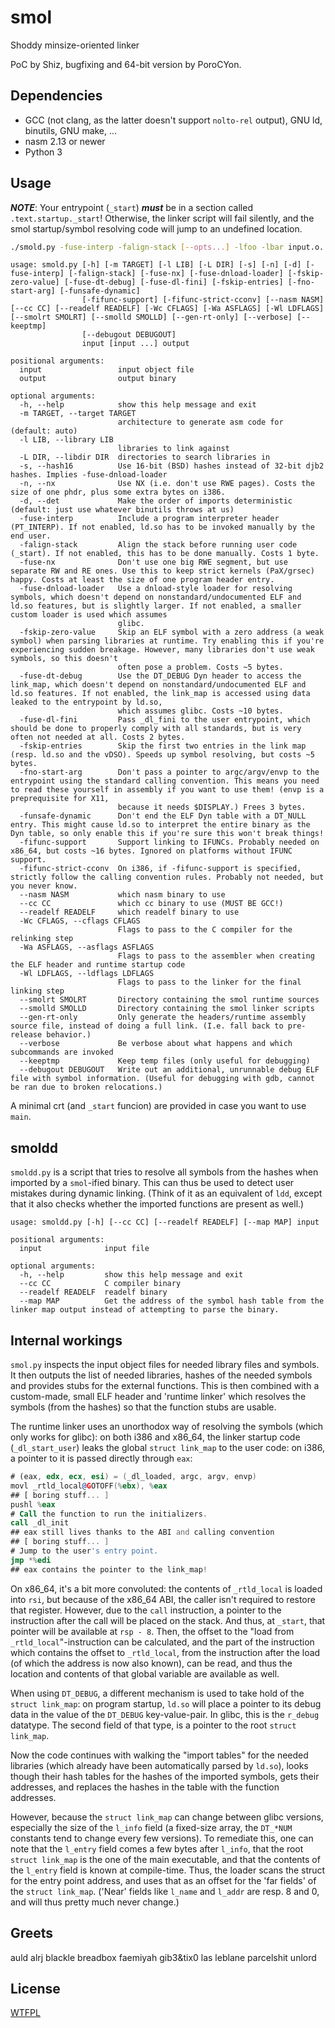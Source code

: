 # smol

Shoddy minsize-oriented linker

PoC by Shiz, bugfixing and 64-bit version by PoroCYon.

## Dependencies

* GCC (not clang, as the latter doesn't support `nolto-rel` output), GNU ld,
  binutils, GNU make, ...
* nasm 2.13 or newer
* Python 3

## Usage

***NOTE***: Your entrypoint (`_start`) ***must*** be in a section called
`.text.startup._start`! Otherwise, the linker script will fail silently, and
the smol startup/symbol resolving code will jump to an undefined location.

```sh
./smold.py -fuse-interp -falign-stack [--opts...] -lfoo -lbar input.o... output.elf
```

```
usage: smold.py [-h] [-m TARGET] [-l LIB] [-L DIR] [-s] [-n] [-d] [-fuse-interp] [-falign-stack] [-fuse-nx] [-fuse-dnload-loader] [-fskip-zero-value] [-fuse-dt-debug] [-fuse-dl-fini] [-fskip-entries] [-fno-start-arg] [-funsafe-dynamic]
                [-fifunc-support] [-fifunc-strict-cconv] [--nasm NASM] [--cc CC] [--readelf READELF] [-Wc CFLAGS] [-Wa ASFLAGS] [-Wl LDFLAGS] [--smolrt SMOLRT] [--smolld SMOLLD] [--gen-rt-only] [--verbose] [--keeptmp]
                [--debugout DEBUGOUT]
                input [input ...] output

positional arguments:
  input                 input object file
  output                output binary

optional arguments:
  -h, --help            show this help message and exit
  -m TARGET, --target TARGET
                        architecture to generate asm code for (default: auto)
  -l LIB, --library LIB
                        libraries to link against
  -L DIR, --libdir DIR  directories to search libraries in
  -s, --hash16          Use 16-bit (BSD) hashes instead of 32-bit djb2 hashes. Implies -fuse-dnload-loader
  -n, --nx              Use NX (i.e. don't use RWE pages). Costs the size of one phdr, plus some extra bytes on i386.
  -d, --det             Make the order of imports deterministic (default: just use whatever binutils throws at us)
  -fuse-interp          Include a program interpreter header (PT_INTERP). If not enabled, ld.so has to be invoked manually by the end user.
  -falign-stack         Align the stack before running user code (_start). If not enabled, this has to be done manually. Costs 1 byte.
  -fuse-nx              Don't use one big RWE segment, but use separate RW and RE ones. Use this to keep strict kernels (PaX/grsec) happy. Costs at least the size of one program header entry.
  -fuse-dnload-loader   Use a dnload-style loader for resolving symbols, which doesn't depend on nonstandard/undocumented ELF and ld.so features, but is slightly larger. If not enabled, a smaller custom loader is used which assumes
                        glibc.
  -fskip-zero-value     Skip an ELF symbol with a zero address (a weak symbol) when parsing libraries at runtime. Try enabling this if you're experiencing sudden breakage. However, many libraries don't use weak symbols, so this doesn't
                        often pose a problem. Costs ~5 bytes.
  -fuse-dt-debug        Use the DT_DEBUG Dyn header to access the link_map, which doesn't depend on nonstandard/undocumented ELF and ld.so features. If not enabled, the link_map is accessed using data leaked to the entrypoint by ld.so,
                        which assumes glibc. Costs ~10 bytes.
  -fuse-dl-fini         Pass _dl_fini to the user entrypoint, which should be done to properly comply with all standards, but is very often not needed at all. Costs 2 bytes.
  -fskip-entries        Skip the first two entries in the link map (resp. ld.so and the vDSO). Speeds up symbol resolving, but costs ~5 bytes.
  -fno-start-arg        Don't pass a pointer to argc/argv/envp to the entrypoint using the standard calling convention. This means you need to read these yourself in assembly if you want to use them! (envp is a preprequisite for X11,
                        because it needs $DISPLAY.) Frees 3 bytes.
  -funsafe-dynamic      Don't end the ELF Dyn table with a DT_NULL entry. This might cause ld.so to interpret the entire binary as the Dyn table, so only enable this if you're sure this won't break things!
  -fifunc-support       Support linking to IFUNCs. Probably needed on x86_64, but costs ~16 bytes. Ignored on platforms without IFUNC support.
  -fifunc-strict-cconv  On i386, if -fifunc-support is specified, strictly follow the calling convention rules. Probably not needed, but you never know.
  --nasm NASM           which nasm binary to use
  --cc CC               which cc binary to use (MUST BE GCC!)
  --readelf READELF     which readelf binary to use
  -Wc CFLAGS, --cflags CFLAGS
                        Flags to pass to the C compiler for the relinking step
  -Wa ASFLAGS, --asflags ASFLAGS
                        Flags to pass to the assembler when creating the ELF header and runtime startup code
  -Wl LDFLAGS, --ldflags LDFLAGS
                        Flags to pass to the linker for the final linking step
  --smolrt SMOLRT       Directory containing the smol runtime sources
  --smolld SMOLLD       Directory containing the smol linker scripts
  --gen-rt-only         Only generate the headers/runtime assembly source file, instead of doing a full link. (I.e. fall back to pre-release behavior.)
  --verbose             Be verbose about what happens and which subcommands are invoked
  --keeptmp             Keep temp files (only useful for debugging)
  --debugout DEBUGOUT   Write out an additional, unrunnable debug ELF file with symbol information. (Useful for debugging with gdb, cannot be ran due to broken relocations.)
```

A minimal crt (and `_start` funcion) are provided in case you want to use `main`.

## smoldd

`smoldd.py` is a script that tries to resolve all symbols from the hashes when
imported by a `smol`-ified binary. This can thus be used to detect user mistakes
during dynamic linking. (Think of it as an equivalent of `ldd`, except that it
also checks whether the imported functions are present as well.)

```
usage: smoldd.py [-h] [--cc CC] [--readelf READELF] [--map MAP] input

positional arguments:
  input              input file

optional arguments:
  -h, --help         show this help message and exit
  --cc CC            C compiler binary
  --readelf READELF  readelf binary
  --map MAP          Get the address of the symbol hash table from the linker map output instead of attempting to parse the binary.
```

## Internal workings

`smol.py` inspects the input object files for needed library files and symbols.
It then outputs the list of needed libraries, hashes of the needed symbols and
provides stubs for the external functions. This is then combined with a
custom-made, small ELF header and 'runtime linker' which resolves the symbols
(from the hashes) so that the function stubs are usable.

The runtime linker uses an unorthodox way of resolving the symbols (which only
works for glibc): on both i386 and x86_64, the linker startup code
(`_dl_start_user`) leaks the global `struct link_map` to the user code:
on i386, a pointer to it is passed directly through `eax`:

```asm
# (eax, edx, ecx, esi) = (_dl_loaded, argc, argv, envp)
movl _rtld_local@GOTOFF(%ebx), %eax
## [ boring stuff... ]
pushl %eax
# Call the function to run the initializers.
call _dl_init
## eax still lives thanks to the ABI and calling convention
## [ boring stuff... ]
# Jump to the user's entry point.
jmp *%edi
## eax contains the pointer to the link_map!
```

On x86_64, it's a bit more convoluted: the contents of `_rtld_local` is loaded
into `rsi`, but because of the x86_64 ABI, the caller isn't required to restore
that register. However, due to the `call` instruction, a pointer to the
instruction after the call will be placed on the stack. And thus, at `_start`,
that pointer will be available at `rsp - 8`. Then, the offset to the "load from
`_rtld_local`"-instruction can be calculated, and the part of the instruction
which contains the offset to `_rtld_local`, from the instruction after the load
(of which the address is now also known), can be read, and thus the location
and contents of that global variable are available as well.

When using `DT_DEBUG`, a different mechanism is used to take hold of the
`struct link_map`: on program startup, `ld.so` will place a pointer to its
debug data in the value of the `DT_DEBUG` key-value-pair. In glibc, this is
the `r_debug` datatype. The second field of that type, is a pointer to the
root `struct link_map`.

Now the code continues with walking the "import tables" for the needed
libraries (which already have been automatically parsed by `ld.so`), looks
though their hash tables for the hashes of the imported symbols, gets their
addresses, and replaces the hashes in the table with the function addresses.

However, because the `struct link_map` can change between glibc versions,
especially the size of the `l_info` field (a fixed-size array, the `DT_*NUM`
constants tend to change every few versions). To remediate this, one can note
that the `l_entry` field comes a few bytes after `l_info`, that the root
`struct link_map` is the one of the main executable, and that the contents of
the `l_entry` field is known at compile-time. Thus, the loader scans the struct
for the entry point address, and uses that as an offset for the 'far fields' of
the `struct link_map`. ('Near' fields like `l_name` and `l_addr` are resp. 8
and 0, and will thus pretty much never change.)

## Greets

auld alrj blackle breadbox faemiyah gib3&tix0 las leblane parcelshit unlord

## License

[WTFPL](/LICENSE)

